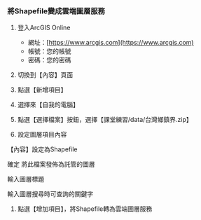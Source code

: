 ### 將Shapefile變成雲端圖層服務

1.  登入ArcGIS Online

    - 網址：[https://www.arcgis.com](https://www.arcgis.com)
    - 帳號：您的帳號
    - 密碼：您的密碼

2.  切換到【內容】頁面

3.  點選【新增項目】

4.  選擇來【自我的電腦】

5.  點選【選擇檔案】按鈕，選擇【課堂練習/data/台灣鄉鎮界.zip】

6.  設定圖層項目內容

【內容】設定為Shapefile

確定 將此檔案發佈為託管的圖層

輸入圖層標題

輸入圖層搜尋時可查詢的關鍵字


1.  點選【增加項目】，將Shapefile轉為雲端圖層服務
